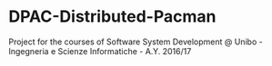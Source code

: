# DPAC-Distributed-Pacman
Project for the courses of Software System Development @ Unibo - Ingegneria e Scienze Informatiche - A.Y. 2016/17 
